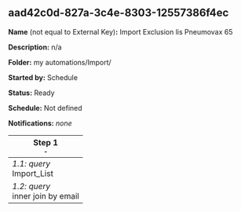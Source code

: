 ## aad42c0d-827a-3c4e-8303-12557386f4ec

**Name** (not equal to External Key)**:** Import Exclusion lis Pneumovax 65

**Description:** n/a

**Folder:** my automations/Import/

**Started by:** Schedule

**Status:** Ready

**Schedule:** Not defined

**Notifications:** _none_


| Step 1<br>_<small>-</small>_ |
| --- |
| _1.1: query_<br>Import_List |
| _1.2: query_<br>inner join by email |
